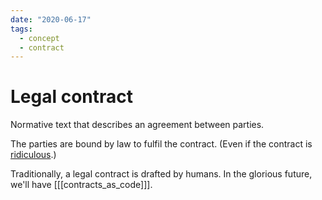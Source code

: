 ```yaml
---
date: "2020-06-17"
tags:
  - concept
  - contract
---
```


# Legal contract

Normative text that describes an agreement between parties.

The parties are bound by law to fulfil the contract. (Even if the contract is [ridiculous](https://www.rt.com/business/man-outsmarts-banks-wins-court-221/).)

Traditionally, a legal contract is drafted by humans. In the glorious future, we'll have [[[contracts_as_code]]].
